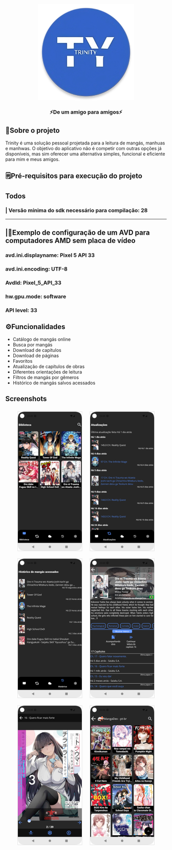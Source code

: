 <p align="center">
  <img src="./project images/logo.webp" width="300">
</p>

### <p style="text-align:center;">⚡De um amigo para amigos⚡</p>


## 📝Sobre o projeto

Trinity é uma solução pessoal projetada para a leitura de mangás, manhuas e manhwas. O objetivo do aplicativo não é competir com outras opções já disponíveis, mas sim oferecer uma alternativa simples, funcional e eficiente para mim e meus amigos.

## 🗒️Pré-requisitos para execução do projeto

## Todos
### | Versão mínima do sdk necessário para compilação: 28
___
## |📲Exemplo de configuração de um AVD para computadores AMD sem placa de vídeo 

### avd.ini.displayname: Pixel 5 API 33
### avd.ini.encoding: UTF-8
### AvdId: Pixel_5_API_33
### hw.gpu.mode: software
### API level: 33

## ⚙️Funcionalidades

* Catálogo de mangás online
* Busca por mangás
* Download de capítulos
* Download de páginas
* Favoritos
* Atualização de capítulos de obras
* Diferentes orientações de leitura
* Filtros de mangás por gêmeros
* Histórico de mangás salvos acessados

## Screenshots

<!-- | Tela inicial                              | Tela de atualizações
|-------------------------------------------|---------------------------------|
| <img src="./project images/biblioteca.png" alt="Tela inicial" width="300"> | <img src="./project images/atualizações.png" alt="Tela de atualizações" width="300"> | -->
<p align="center">
  <img src="./project images/biblioteca.png" alt="Tela inicial" width="200" margin="20" style="border: 1px solid #ddd; margin: 10px;">
  <img src="./project images/atualizações.png" alt="Tela de atualizações de capítulos" width="200" style="border: 1px solid #ddd; margin: 10px;">
  <img src="./project images/historico.png" alt="Tela de mangás acessados" width="200" style="border: 1px solid #ddd; margin: 10px;">
  <img src="./project images/manga_info.png" alt="Tela de informações do mangá" width="200" style="border: 1px solid #ddd; margin: 10px;">
  <img src="./project images/leitor.png" alt="Leitor" width="200" style="border: 1px solid #ddd; margin: 10px;">
  <img src="./project images/catalogo.png" alt="Catálogo de obras" width="200" style="border: 1px solid #ddd; margin: 10px;">
</p>